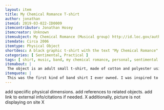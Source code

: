 ```yaml
---
layout: item
title: My Chemical Romance T-shirt
author: jonathan
itemid: 2019-03-022-ID0009
itemcontributor: Jonathan Hosey
itemcreator: Unknown
itemsubject: My Chemical Romance (Musical group) http://id.loc.gov/authorities/names/no2005029389.html
itemdate: Circa 2006
itemtype: Physical Object
shortdesc: A black graphic t-shirt with the text "My Chemical Romance" on top in one font and "[The Black Parade](https://en.wikipedia.org/wiki/The_Black_Parade)" in another.
categories: [ Sentimental, Practical ]
tags: [ shirt, music, band, my chemical romance, personal, sentimental object ]
itemabout: |
 The object is an adult small t-shirt, made of cotton and polyester using black fiber with a graphic design on the front. This shirt was used to promote My Chemical Romance's album "The Black Parade" in 2006. The album is a rock opera concept album, and received generally favorable reviews. This shirt was particularly popular among teens during the later half of the 2000s.
itemquote: |
 This was the first kind of band shirt I ever owned. I was inspired to get it after listening to their music a lot for several months when I was around the age of 17. I really enjoyed the music, with many of the songs resonating for me. Personally My Chemical Romance was one of the first "emo" bands I was truly into, and it really opened me up to a lot of other bands and genres of music that were particularly popular in the 2000s. The band helped me through some turbulent teenage years and the inevitable emotions that coming of age has.
---
```




add speciific physical dimensions.
add references to related objects. 
add link to external info/citations if needed. X
additionally, picture is not displaying on site X
